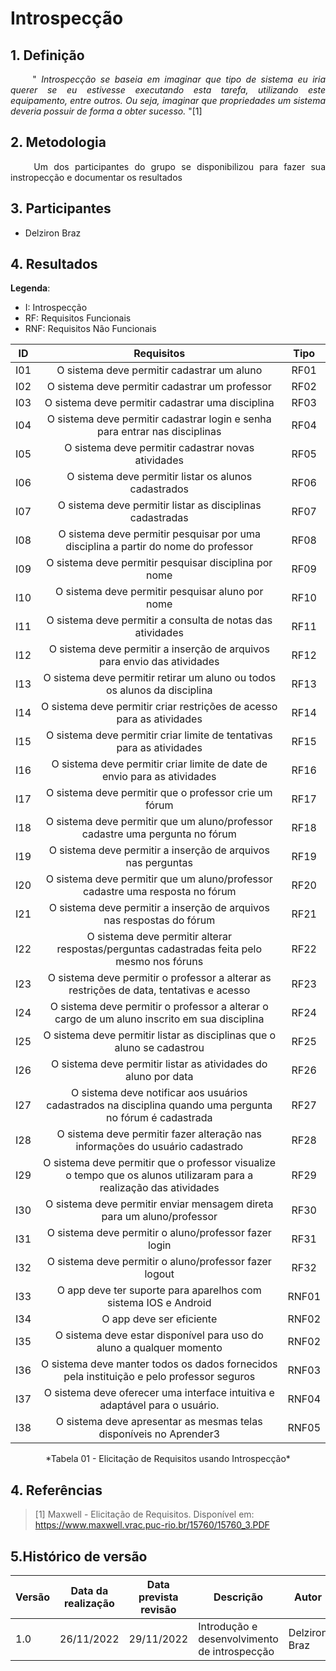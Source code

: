 # Introspecção

## 1. Definição

<p align = "justify"> &emsp;&emsp; 
    "<i>
        Introspecção se baseia em imaginar que tipo de sistema eu iria querer se eu
        estivesse executando esta tarefa, utilizando este equipamento, entre outros. Ou
        seja, imaginar que propriedades um sistema deveria possuir de forma a obter
        sucesso. 
    </i>"[1]
</p>

## 2. Metodologia

<p align = "justify"> &emsp;&emsp;
    Um dos participantes do grupo se disponibilizou para fazer sua instropecção e documentar os resultados
</p>

## 3. Participantes

* Delziron Braz

## 4. Resultados

**Legenda**:

* I: Introspecção
* RF: Requisitos Funcionais
* RNF: Requisitos Não Funcionais

| ID | Requisitos | Tipo |
|:----:|:-----------:|:-----------:|
| I01 <div id ="I01" /> | O sistema deve permitir cadastrar um aluno | RF01 |
| I02 <div id ="I02" /> | O sistema deve permitir cadastrar um professor | RF02 |
| I03 <div id ="I03" /> | O sistema deve permitir cadastrar uma disciplina | RF03 |
| I04 <div id ="I04" /> | O sistema deve permitir cadastrar login e senha para entrar nas disciplinas | RF04 |
| I05 <div id ="I05" /> | O sistema deve permitir cadastrar novas atividades | RF05 |
| I06 <div id ="I06" /> | O sistema deve permitir listar os alunos cadastrados | RF06 |
| I07 <div id ="I07" /> | O sistema deve permitir listar as disciplinas cadastradas | RF07 |
| I08 <div id ="I08" /> | O sistema deve permitir pesquisar por uma disciplina a partir do nome do professor | RF08 |
| I09 <div id ="I09" /> | O sistema deve permitir pesquisar disciplina por nome | RF09 |
| I10 <div id ="I10" /> | O sistema deve permitir pesquisar aluno por nome | RF10 |
| I11 <div id ="I11" /> | O sistema deve permitir a consulta de notas das atividades | RF11 |
| I12 <div id ="I12" /> | O sistema deve permitir a inserção de arquivos para envio das atividades | RF12 |
| I13 <div id ="I13" /> | O sistema deve permitir retirar um aluno ou todos os alunos da disciplina | RF13 |
| I14 <div id ="I14" /> | O sistema deve permitir criar restrições de acesso para as atividades | RF14 |
| I15 <div id ="I15" /> | O sistema deve permitir criar limite de tentativas para as atividades | RF15 |
| I16 <div id ="I16" /> | O sistema deve permitir criar limite de date de envio para as atividades | RF16 |
| I17 <div id ="I17" /> | O sistema deve permitir que o professor crie um fórum | RF17 |
| I18 <div id ="I18" /> | O sistema deve permitir que um aluno/professor cadastre uma pergunta no fórum | RF18 |
| I19 <div id ="I19" /> | O sistema deve permitir a inserção de arquivos nas perguntas | RF19 |
| I20 <div id ="I20" /> | O sistema deve permitir que um aluno/professor cadastre uma resposta no fórum | RF20 |
| I21 <div id ="I21" /> | O sistema deve permitir a inserção de arquivos nas respostas do fórum | RF21 |
| I22 <div id ="I22" /> | O sistema deve permitir alterar respostas/perguntas cadastradas feita pelo mesmo nos fóruns | RF22 |
| I23 <div id ="I23" /> | O sistema deve permitir o professor a alterar as restrições de data, tentativas e acesso | RF23 |
| I24 <div id ="I24" /> | O sistema deve permitir o professor a alterar o cargo de um aluno inscrito em sua disciplina | RF24 |
| I25 <div id ="I25" /> | O sistema deve permitir listar as disciplinas que o aluno se cadastrou | RF25 |
| I26 <div id ="I26" /> | O sistema deve permitir listar as atividades do aluno por data | RF26 |
| I27 <div id ="I27" /> | O sistema deve notificar aos usuários cadastrados na disciplina quando uma pergunta no fórum é cadastrada | RF27 |
| I28 <div id ="I28" /> | O sistema deve permitir fazer alteração nas informações do usuário cadastrado | RF28 |
| I29 <div id ="I29" /> | O sistema deve permitir que o professor visualize o tempo que os alunos utilizaram para a realização das atividades | RF29 |
| I30 <div id ="I30" /> | O sistema deve permitir enviar mensagem direta para um aluno/professor | RF30 |
| I31 <div id ="I31" /> | O sistema deve permitir o aluno/professor fazer login | RF31 |
| I32 <div id ="I32" /> | O sistema deve permitir o aluno/professor fazer logout | RF32 |
| I33 <div id ="I33" /> | O app deve ter suporte para aparelhos com sistema IOS e Android | RNF01 |
| I34 <div id ="I34" /> | O app deve ser eficiente | RNF02 |
| I35 <div id ="I35" /> | O sistema deve estar disponível para uso do aluno a qualquer momento | RNF02 |
| I36 <div id ="I36" /> | O sistema deve manter todos os dados fornecidos pela instituição e pelo professor seguros | RNF03 |
| I37 <div id ="I37" /> | O sistema deve oferecer uma interface intuitiva e adaptável para o usuário. | RNF04 |
| I38 <div id ="I38" /> | O sistema deve apresentar as mesmas telas disponíveis no Aprender3 | RNF05 |

<center>
    *Tabela 01 - Elicitação de Requisitos usando Introspecção*
</center>

## 4. Referências

>[1] Maxwell - Elicitação de Requisitos. Disponível em: <https://www.maxwell.vrac.puc-rio.br/15760/15760_3.PDF>

## 5.Histórico de versão

| Versão | Data da realização | Data prevista revisão | Descrição | Autor | Revisor |
|--------|------|------|-----------|-------|---------|
| 1.0    | 26/11/2022 | 29/11/2022 | Introdução e desenvolvimento de introspecção | Delziron Braz | Pablo Christianno |